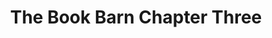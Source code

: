 ---
title: "The Book Barn Chapter Three"
url: /east-lyme/the-book-barn-chapter-three/
shop: books
---